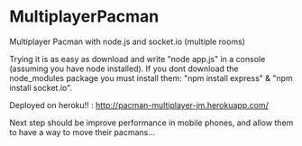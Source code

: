 # MultiplayerPacman

Multiplayer Pacman with node.js and socket.io (multiple rooms)

Trying it is as easy as download and write "node app.js" in a console (assuming you have node installed). 
If you dont download the node_modules package you must install them: "npm install express" & "npm install socket.io".

Deployed on heroku!! : http://pacman-multiplayer-jm.herokuapp.com/

Next step should be improve performance in mobile phones, and allow them to have a way to move their pacmans...
